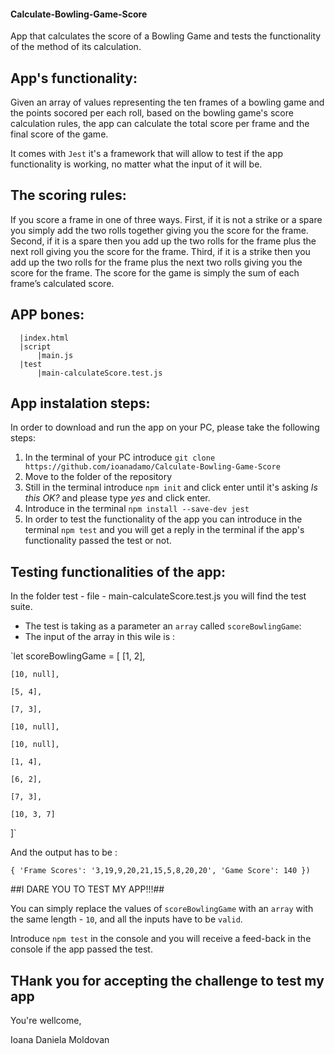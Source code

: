#### Calculate-Bowling-Game-Score

App that calculates the score of a Bowling Game and tests the functionality of the method of its calculation.

## App's functionality:

Given an array of values representing the ten frames of a bowling game and the points socored per each roll, based on the bowling game's score calculation rules, the app can calculate the total score per frame and the final score of the game.

It comes with `Jest` it's a framework that will allow to test if the app functionality is working, no matter what the input of it will be.

## The scoring rules:

If you score a frame in one of three ways. First, if it is not a strike or a spare you simply add the two rolls together giving you the score for the frame. Second, if it is a spare then you add up the two rolls for the frame plus the next roll giving you the score for the frame. Third, if it is a strike then you add up the two rolls for the frame plus the next two rolls giving you the score for the frame. The score for the game is simply the sum of each frame’s calculated score.

## APP bones:

```
  |index.html
  |script
      |main.js
  |test
      |main-calculateScore.test.js
```

## App instalation steps:

In order to download and run the app on your PC, please take the following steps:

1. In the terminal of your PC introduce `git clone https://github.com/ioanadamo/Calculate-Bowling-Game-Score`
2. Move to the folder of the repository
3. Still in the terminal introduce `npm init` and click enter until it's asking _Is this OK?_ and please type _yes_ and click enter.
4. Introduce in the terminal `npm install --save-dev jest`
5. In order to test the functionality of the app you can introduce in the terminal `npm test` and you will get a reply in the terminal if the app's functionality passed the test or not.

## Testing functionalities of the app:

In the folder test - file - main-calculateScore.test.js you will find the test suite.

- The test is taking as a parameter an `array` called `scoreBowlingGame`:
- The input of the array in this wile is :

`let scoreBowlingGame = [
[1, 2],

    [10, null],

    [5, 4],

    [7, 3],

    [10, null],

    [10, null],

    [1, 4],

    [6, 2],

    [7, 3],

    [10, 3, 7]

]`

And the output has to be :

`{ 'Frame Scores': '3,19,9,20,21,15,5,8,20,20', 'Game Score': 140 })`

##I DARE YOU TO TEST MY APP!!!##

You can simply replace the values of `scoreBowlingGame` with an `array` with the same length - `10`, and all the inputs have to be `valid`.

Introduce `npm test` in the console and you will receive a feed-back in the console if the app passed the test.

## THank you for accepting the challenge to test my app

You're wellcome,

Ioana Daniela Moldovan
